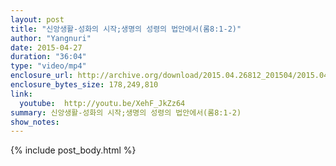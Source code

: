 ```yaml
---
layout: post
title: "신앙생활-성화의 시작;생명의 성령의 법안에서(롬8:1-2)"
author: "Yangnuri"
date: 2015-04-27
duration: "36:04"
type: "video/mp4"
enclosure_url: http://archive.org/download/2015.04.26812_201504/2015.04.26%20%EC%8B%A0%EC%95%99%EC%83%9D%ED%99%9C-%EC%84%B1%ED%99%94%EC%9D%98%20%EC%8B%9C%EC%9E%91%3B%EC%83%9D%EB%AA%85%EC%9D%98%20%EC%84%B1%EB%A0%B9%EC%9D%98%20%EB%B2%95%EC%95%88%EC%97%90%EC%84%9C%28%EB%A1%AC8%3B1-2%29.mp4
enclosure_bytes_size: 178,249,810
link:
  youtube:  http://youtu.be/XehF_JkZz64
summary: 신앙생활-성화의 시작;생명의 성령의 법안에서(롬8:1-2)
show_notes:
---
```


{% include post_body.html %}
